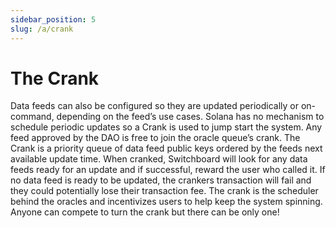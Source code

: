 ```yaml
---
sidebar_position: 5
slug: /a/crank
---
```


# The Crank

Data feeds can also be configured so they are updated periodically or on-command, depending on the feed’s use cases. Solana has no mechanism to schedule periodic updates so a Crank is used to jump start the system. Any feed approved by the DAO is free to join the oracle queue’s crank. The Crank is a priority queue of data feed public keys ordered by the feeds next available update time. When cranked, Switchboard will look for any data feeds ready for an update and if successful, reward the user who called it. If no data feed is ready to be updated, the crankers transaction will fail and they could potentially lose their transaction fee. The crank is the scheduler behind the oracles and incentivizes users to help keep the system spinning. Anyone can compete to turn the crank but there can be only one!
